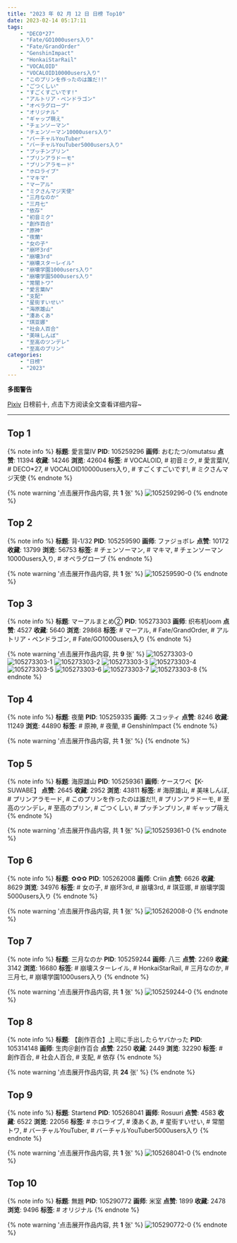 ```yaml
---
title: "2023 年 02 月 12 日 日榜 Top10"
date: 2023-02-14 05:17:11
tags:
    - "DECO*27"
    - "Fate/GO1000users入り"
    - "Fate/GrandOrder"
    - "GenshinImpact"
    - "HonkaiStarRail"
    - "VOCALOID"
    - "VOCALOID10000users入り"
    - "このプリンを作ったのは誰だ!!"
    - "ごつくしい"
    - "すごくすごいです!"
    - "アルトリア・ペンドラゴン"
    - "オペラグローブ"
    - "オリジナル"
    - "ギャップ萌え"
    - "チェンソーマン"
    - "チェンソーマン10000users入り"
    - "バーチャルYouTuber"
    - "バーチャルYouTuber5000users入り"
    - "プッチンプリン"
    - "プリンアラドーモ"
    - "プリンアラモード"
    - "ホロライブ"
    - "マキマ"
    - "マーアル"
    - "ミクさんマジ天使"
    - "三月なのか"
    - "三月七"
    - "依存"
    - "初音ミク"
    - "創作百合"
    - "原神"
    - "夜蘭"
    - "女の子"
    - "崩坏3rd"
    - "崩壊3rd"
    - "崩壊スターレイル"
    - "崩壊学園1000users入り"
    - "崩壊学園5000users入り"
    - "常闇トワ"
    - "愛言葉Ⅳ"
    - "支配"
    - "星街すいせい"
    - "海原雄山"
    - "湊あくあ"
    - "琪亚娜"
    - "社会人百合"
    - "美味しんぼ"
    - "至高のツンデレ"
    - "至高のプリン"
categories:
    - "日榜"
    - "2023"
---
```


<i class="fa fa-triangle-exclamation"></i>**多图警告**<i class="fa fa-triangle-exclamation"></i>

[Pixiv](https://www.pixiv.net/) 日榜前十, 点击下方阅读全文查看详细内容~

<!-- more -->

---

## Top 1

{% note info %}
**标题**: 愛言葉Ⅳ
**PID**: 105259296 **画师**: おむたつ/omutatsu
**点赞**: 11394 **收藏**: 14246 **浏览**: 42604
**标签**: # VOCALOID, # 初音ミク, # 愛言葉Ⅳ, # DECO*27, # VOCALOID10000users入り, # すごくすごいです!, # ミクさんマジ天使
{% endnote %}

{% note warning '点击展开作品内容, 共 **1** 张' %}
![105259296-0](https://i.pixiv.re/img-original/img/2023/02/11/00/00/31/105259296_p0.jpg)
{% endnote %}

## Top 2

{% note info %}
**标题**: 背‐1/32
**PID**: 105259590 **画师**: ファジョボレ
**点赞**: 10172 **收藏**: 13799 **浏览**: 56753
**标签**: # チェンソーマン, # マキマ, # チェンソーマン10000users入り, # オペラグローブ
{% endnote %}

{% note warning '点击展开作品内容, 共 **1** 张' %}
![105259590-0](https://i.pixiv.re/img-original/img/2023/02/11/00/02/45/105259590_p0.jpg)
{% endnote %}

## Top 3

{% note info %}
**标题**: マーアルまとめ②
**PID**: 105273303 **画师**: 织布机loom
**点赞**: 4527 **收藏**: 5640 **浏览**: 29868
**标签**: # マーアル, # Fate/GrandOrder, # アルトリア・ペンドラゴン, # Fate/GO1000users入り
{% endnote %}

{% note warning '点击展开作品内容, 共 **9** 张' %}
![105273303-0](https://i.pixiv.re/img-original/img/2023/02/11/13/35/01/105273303_p0.jpg)
![105273303-1](https://i.pixiv.re/img-original/img/2023/02/11/13/35/01/105273303_p1.jpg)
![105273303-2](https://i.pixiv.re/img-original/img/2023/02/11/13/35/01/105273303_p2.jpg)
![105273303-3](https://i.pixiv.re/img-original/img/2023/02/11/13/35/01/105273303_p3.jpg)
![105273303-4](https://i.pixiv.re/img-original/img/2023/02/11/13/35/01/105273303_p4.jpg)
![105273303-5](https://i.pixiv.re/img-original/img/2023/02/11/13/35/01/105273303_p5.jpg)
![105273303-6](https://i.pixiv.re/img-original/img/2023/02/11/13/35/01/105273303_p6.jpg)
![105273303-7](https://i.pixiv.re/img-original/img/2023/02/11/13/35/01/105273303_p7.jpg)
![105273303-8](https://i.pixiv.re/img-original/img/2023/02/11/13/35/01/105273303_p8.jpg)
{% endnote %}

## Top 4

{% note info %}
**标题**: 夜蘭
**PID**: 105259335 **画师**: スコッティ
**点赞**: 8246 **收藏**: 11249 **浏览**: 44890
**标签**: # 原神, # 夜蘭, # GenshinImpact
{% endnote %}

{% note warning '点击展开作品内容, 共 **1** 张' %}
{% endnote %}

## Top 5

{% note info %}
**标题**: 海原雄山
**PID**: 105259361 **画师**: ケースワベ【K-SUWABE】
**点赞**: 2645 **收藏**: 2952 **浏览**: 43811
**标签**: # 海原雄山, # 美味しんぼ, # プリンアラモード, # このプリンを作ったのは誰だ!!, # プリンアラドーモ, # 至高のツンデレ, # 至高のプリン, # ごつくしい, # プッチンプリン, # ギャップ萌え
{% endnote %}

{% note warning '点击展开作品内容, 共 **1** 张' %}
![105259361-0](https://i.pixiv.re/img-original/img/2023/02/11/00/00/50/105259361_p0.jpg)
{% endnote %}

## Top 6

{% note info %}
**标题**: ✿✿✿
**PID**: 105262008 **画师**: Criin
**点赞**: 6626 **收藏**: 8629 **浏览**: 34976
**标签**: # 女の子, # 崩坏3rd, # 崩壊3rd, # 琪亚娜, # 崩壊学園5000users入り
{% endnote %}

{% note warning '点击展开作品内容, 共 **1** 张' %}
![105262008-0](https://i.pixiv.re/img-original/img/2023/02/11/01/16/43/105262008_p0.jpg)
{% endnote %}

## Top 7

{% note info %}
**标题**: 三月なのか
**PID**: 105259244 **画师**: 八三
**点赞**: 2269 **收藏**: 3142 **浏览**: 16680
**标签**: # 崩壊スターレイル, # HonkaiStarRail, # 三月なのか, # 三月七, # 崩壊学園1000users入り
{% endnote %}

{% note warning '点击展开作品内容, 共 **1** 张' %}
![105259244-0](https://i.pixiv.re/img-original/img/2023/02/11/00/00/15/105259244_p0.jpg)
{% endnote %}

## Top 8

{% note info %}
**标题**: 【創作百合】上司に手出したらヤバかった
**PID**: 105314148 **画师**: 生肉＠創作百合
**点赞**: 2250 **收藏**: 2449 **浏览**: 32290
**标签**: # 創作百合, # 社会人百合, # 支配, # 依存
{% endnote %}

{% note warning '点击展开作品内容, 共 **24** 张' %}
{% endnote %}

## Top 9

{% note info %}
**标题**: Startend
**PID**: 105268041 **画师**: Rosuuri
**点赞**: 4583 **收藏**: 6522 **浏览**: 22056
**标签**: # ホロライブ, # 湊あくあ, # 星街すいせい, # 常闇トワ, # バーチャルYouTuber, # バーチャルYouTuber5000users入り
{% endnote %}

{% note warning '点击展开作品内容, 共 **1** 张' %}
![105268041-0](https://i.pixiv.re/img-original/img/2023/02/11/08/30/01/105268041_p0.jpg)
{% endnote %}

## Top 10

{% note info %}
**标题**: 無題
**PID**: 105290772 **画师**: 米室
**点赞**: 1899 **收藏**: 2478 **浏览**: 9496
**标签**: # オリジナル
{% endnote %}

{% note warning '点击展开作品内容, 共 **1** 张' %}
![105290772-0](https://i.pixiv.re/img-original/img/2023/02/12/00/00/51/105290772_p0.jpg)
{% endnote %}

